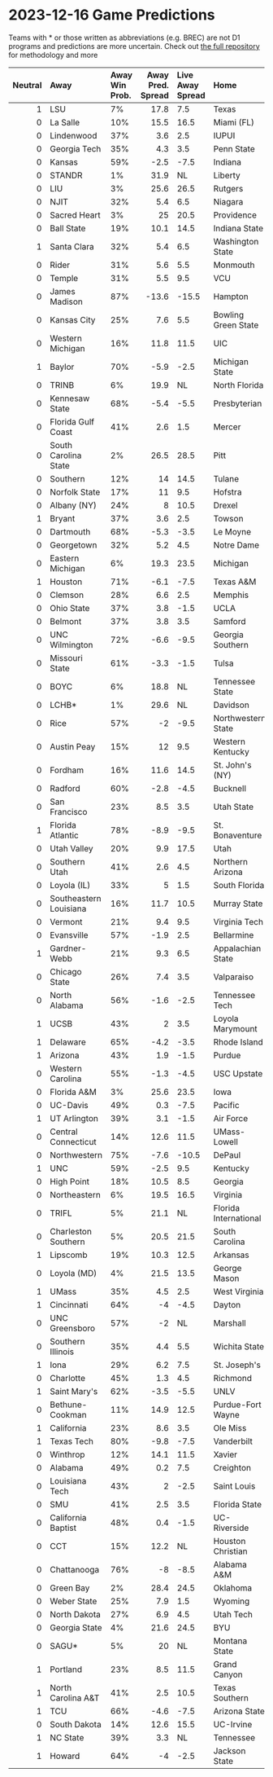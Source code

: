# 2023-12-16 Game Predictions
Teams with * or those written as abbreviations (e.g. BREC) are not D1 programs and predictions are more uncertain. Check out [the full repository](https://github.com/grdavis/college-basketball-elo) for methodology and more

|   Neutral | Away                   | Away Win Prob.   |   Away Pred. Spread | Live Away Spread   | Home                  | Home Win Prob.   |   Home Pred. Spread |
|----------:|:-----------------------|:-----------------|--------------------:|:-------------------|:----------------------|:-----------------|--------------------:|
|         1 | LSU                    | 7%               |                17.8 | 7.5                | Texas                 | 93%              |               -17.8 |
|         0 | La Salle               | 10%              |                15.5 | 16.5               | Miami (FL)            | 90%              |               -15.5 |
|         0 | Lindenwood             | 37%              |                 3.6 | 2.5                | IUPUI                 | 63%              |                -3.6 |
|         0 | Georgia Tech           | 35%              |                 4.3 | 3.5                | Penn State            | 65%              |                -4.3 |
|         0 | Kansas                 | 59%              |                -2.5 | -7.5               | Indiana               | 41%              |                 2.5 |
|         0 | STANDR                 | 1%               |                31.9 | NL                 | Liberty               | 99%              |               -31.9 |
|         0 | LIU                    | 3%               |                25.6 | 26.5               | Rutgers               | 97%              |               -25.6 |
|         0 | NJIT                   | 32%              |                 5.4 | 6.5                | Niagara               | 68%              |                -5.4 |
|         0 | Sacred Heart           | 3%               |                25   | 20.5               | Providence            | 97%              |               -25   |
|         0 | Ball State             | 19%              |                10.1 | 14.5               | Indiana State         | 81%              |               -10.1 |
|         1 | Santa Clara            | 32%              |                 5.4 | 6.5                | Washington State      | 68%              |                -5.4 |
|         0 | Rider                  | 31%              |                 5.6 | 5.5                | Monmouth              | 69%              |                -5.6 |
|         0 | Temple                 | 31%              |                 5.5 | 9.5                | VCU                   | 69%              |                -5.5 |
|         0 | James Madison          | 87%              |               -13.6 | -15.5              | Hampton               | 13%              |                13.6 |
|         0 | Kansas City            | 25%              |                 7.6 | 5.5                | Bowling Green State   | 75%              |                -7.6 |
|         0 | Western Michigan       | 16%              |                11.8 | 11.5               | UIC                   | 84%              |               -11.8 |
|         1 | Baylor                 | 70%              |                -5.9 | -2.5               | Michigan State        | 30%              |                 5.9 |
|         0 | TRINB                  | 6%               |                19.9 | NL                 | North Florida         | 94%              |               -19.9 |
|         0 | Kennesaw State         | 68%              |                -5.4 | -5.5               | Presbyterian          | 32%              |                 5.4 |
|         0 | Florida Gulf Coast     | 41%              |                 2.6 | 1.5                | Mercer                | 59%              |                -2.6 |
|         0 | South Carolina State   | 2%               |                26.5 | 28.5               | Pitt                  | 98%              |               -26.5 |
|         0 | Southern               | 12%              |                14   | 14.5               | Tulane                | 88%              |               -14   |
|         0 | Norfolk State          | 17%              |                11   | 9.5                | Hofstra               | 83%              |               -11   |
|         0 | Albany (NY)            | 24%              |                 8   | 10.5               | Drexel                | 76%              |                -8   |
|         1 | Bryant                 | 37%              |                 3.6 | 2.5                | Towson                | 63%              |                -3.6 |
|         0 | Dartmouth              | 68%              |                -5.3 | -3.5               | Le Moyne              | 32%              |                 5.3 |
|         0 | Georgetown             | 32%              |                 5.2 | 4.5                | Notre Dame            | 68%              |                -5.2 |
|         0 | Eastern Michigan       | 6%               |                19.3 | 23.5               | Michigan              | 94%              |               -19.3 |
|         1 | Houston                | 71%              |                -6.1 | -7.5               | Texas A&M             | 29%              |                 6.1 |
|         0 | Clemson                | 28%              |                 6.6 | 2.5                | Memphis               | 72%              |                -6.6 |
|         0 | Ohio State             | 37%              |                 3.8 | -1.5               | UCLA                  | 63%              |                -3.8 |
|         0 | Belmont                | 37%              |                 3.8 | 3.5                | Samford               | 63%              |                -3.8 |
|         0 | UNC Wilmington         | 72%              |                -6.6 | -9.5               | Georgia Southern      | 28%              |                 6.6 |
|         0 | Missouri State         | 61%              |                -3.3 | -1.5               | Tulsa                 | 39%              |                 3.3 |
|         0 | BOYC                   | 6%               |                18.8 | NL                 | Tennessee State       | 94%              |               -18.8 |
|         0 | LCHB*                  | 1%               |                29.6 | NL                 | Davidson              | 99%              |               -29.6 |
|         0 | Rice                   | 57%              |                -2   | -9.5               | Northwestern State    | 43%              |                 2   |
|         0 | Austin Peay            | 15%              |                12   | 9.5                | Western Kentucky      | 85%              |               -12   |
|         0 | Fordham                | 16%              |                11.6 | 14.5               | St. John's (NY)       | 84%              |               -11.6 |
|         0 | Radford                | 60%              |                -2.8 | -4.5               | Bucknell              | 40%              |                 2.8 |
|         0 | San Francisco          | 23%              |                 8.5 | 3.5                | Utah State            | 77%              |                -8.5 |
|         1 | Florida Atlantic       | 78%              |                -8.9 | -9.5               | St. Bonaventure       | 22%              |                 8.9 |
|         0 | Utah Valley            | 20%              |                 9.9 | 17.5               | Utah                  | 80%              |                -9.9 |
|         0 | Southern Utah          | 41%              |                 2.6 | 4.5                | Northern Arizona      | 59%              |                -2.6 |
|         0 | Loyola (IL)            | 33%              |                 5   | 1.5                | South Florida         | 67%              |                -5   |
|         0 | Southeastern Louisiana | 16%              |                11.7 | 10.5               | Murray State          | 84%              |               -11.7 |
|         0 | Vermont                | 21%              |                 9.4 | 9.5                | Virginia Tech         | 79%              |                -9.4 |
|         0 | Evansville             | 57%              |                -1.9 | 2.5                | Bellarmine            | 43%              |                 1.9 |
|         1 | Gardner-Webb           | 21%              |                 9.3 | 6.5                | Appalachian State     | 79%              |                -9.3 |
|         0 | Chicago State          | 26%              |                 7.4 | 3.5                | Valparaiso            | 74%              |                -7.4 |
|         0 | North Alabama          | 56%              |                -1.6 | -2.5               | Tennessee Tech        | 44%              |                 1.6 |
|         1 | UCSB                   | 43%              |                 2   | 3.5                | Loyola Marymount      | 57%              |                -2   |
|         1 | Delaware               | 65%              |                -4.2 | -3.5               | Rhode Island          | 35%              |                 4.2 |
|         1 | Arizona                | 43%              |                 1.9 | -1.5               | Purdue                | 57%              |                -1.9 |
|         0 | Western Carolina       | 55%              |                -1.3 | -4.5               | USC Upstate           | 45%              |                 1.3 |
|         0 | Florida A&M            | 3%               |                25.6 | 23.5               | Iowa                  | 97%              |               -25.6 |
|         0 | UC-Davis               | 49%              |                 0.3 | -7.5               | Pacific               | 51%              |                -0.3 |
|         1 | UT Arlington           | 39%              |                 3.1 | -1.5               | Air Force             | 61%              |                -3.1 |
|         0 | Central Connecticut    | 14%              |                12.6 | 11.5               | UMass-Lowell          | 86%              |               -12.6 |
|         0 | Northwestern           | 75%              |                -7.6 | -10.5              | DePaul                | 25%              |                 7.6 |
|         1 | UNC                    | 59%              |                -2.5 | 9.5                | Kentucky              | 41%              |                 2.5 |
|         0 | High Point             | 18%              |                10.5 | 8.5                | Georgia               | 82%              |               -10.5 |
|         0 | Northeastern           | 6%               |                19.5 | 16.5               | Virginia              | 94%              |               -19.5 |
|         0 | TRIFL                  | 5%               |                21.1 | NL                 | Florida International | 95%              |               -21.1 |
|         0 | Charleston Southern    | 5%               |                20.5 | 21.5               | South Carolina        | 95%              |               -20.5 |
|         1 | Lipscomb               | 19%              |                10.3 | 12.5               | Arkansas              | 81%              |               -10.3 |
|         0 | Loyola (MD)            | 4%               |                21.5 | 13.5               | George Mason          | 96%              |               -21.5 |
|         1 | UMass                  | 35%              |                 4.5 | 2.5                | West Virginia         | 65%              |                -4.5 |
|         1 | Cincinnati             | 64%              |                -4   | -4.5               | Dayton                | 36%              |                 4   |
|         0 | UNC Greensboro         | 57%              |                -2   | NL                 | Marshall              | 43%              |                 2   |
|         0 | Southern Illinois      | 35%              |                 4.4 | 5.5                | Wichita State         | 65%              |                -4.4 |
|         1 | Iona                   | 29%              |                 6.2 | 7.5                | St. Joseph's          | 71%              |                -6.2 |
|         0 | Charlotte              | 45%              |                 1.3 | 4.5                | Richmond              | 55%              |                -1.3 |
|         1 | Saint Mary's           | 62%              |                -3.5 | -5.5               | UNLV                  | 38%              |                 3.5 |
|         0 | Bethune-Cookman        | 11%              |                14.9 | 12.5               | Purdue-Fort Wayne     | 89%              |               -14.9 |
|         1 | California             | 23%              |                 8.6 | 3.5                | Ole Miss              | 77%              |                -8.6 |
|         1 | Texas Tech             | 80%              |                -9.8 | -7.5               | Vanderbilt            | 20%              |                 9.8 |
|         0 | Winthrop               | 12%              |                14.1 | 11.5               | Xavier                | 88%              |               -14.1 |
|         0 | Alabama                | 49%              |                 0.2 | 7.5                | Creighton             | 51%              |                -0.2 |
|         0 | Louisiana Tech         | 43%              |                 2   | -2.5               | Saint Louis           | 57%              |                -2   |
|         0 | SMU                    | 41%              |                 2.5 | 3.5                | Florida State         | 59%              |                -2.5 |
|         0 | California Baptist     | 48%              |                 0.4 | -1.5               | UC-Riverside          | 52%              |                -0.4 |
|         0 | CCT                    | 15%              |                12.2 | NL                 | Houston Christian     | 85%              |               -12.2 |
|         0 | Chattanooga            | 76%              |                -8   | -8.5               | Alabama A&M           | 24%              |                 8   |
|         0 | Green Bay              | 2%               |                28.4 | 24.5               | Oklahoma              | 98%              |               -28.4 |
|         0 | Weber State            | 25%              |                 7.9 | 1.5                | Wyoming               | 75%              |                -7.9 |
|         0 | North Dakota           | 27%              |                 6.9 | 4.5                | Utah Tech             | 73%              |                -6.9 |
|         0 | Georgia State          | 4%               |                21.6 | 24.5               | BYU                   | 96%              |               -21.6 |
|         0 | SAGU*                  | 5%               |                20   | NL                 | Montana State         | 95%              |               -20   |
|         1 | Portland               | 23%              |                 8.5 | 11.5               | Grand Canyon          | 77%              |                -8.5 |
|         1 | North Carolina A&T     | 41%              |                 2.5 | 10.5               | Texas Southern        | 59%              |                -2.5 |
|         1 | TCU                    | 66%              |                -4.6 | -7.5               | Arizona State         | 34%              |                 4.6 |
|         0 | South Dakota           | 14%              |                12.6 | 15.5               | UC-Irvine             | 86%              |               -12.6 |
|         1 | NC State               | 39%              |                 3.3 | NL                 | Tennessee             | 61%              |                -3.3 |
|         1 | Howard                 | 64%              |                -4   | -2.5               | Jackson State         | 36%              |                 4   |